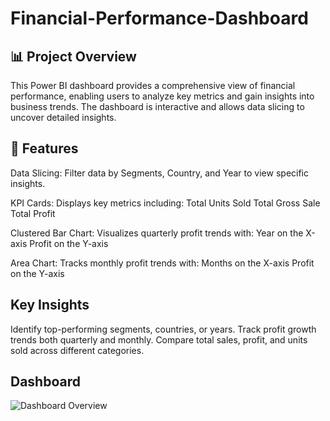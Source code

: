 # Financial-Performance-Dashboard

## 📊 Project Overview
This Power BI dashboard provides a comprehensive view of financial performance, enabling users to analyze key metrics and gain insights into business trends. The dashboard is interactive and allows data slicing to uncover detailed insights.

## 📝 Features
Data Slicing: Filter data by Segments, Country, and Year to view specific insights.

KPI Cards: Displays key metrics including:
Total Units Sold
Total Gross Sale
Total Profit

Clustered Bar Chart: Visualizes quarterly profit trends with:
Year on the X-axis
Profit on the Y-axis

Area Chart: Tracks monthly profit trends with:
Months on the X-axis
Profit on the Y-axis

## Key Insights
Identify top-performing segments, countries, or years.
Track profit growth trends both quarterly and monthly.
Compare total sales, profit, and units sold across different categories.

## Dashboard 
![Dashboard Overview](/dashboard_overview.png)


